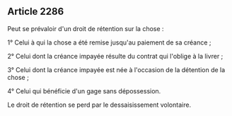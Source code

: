 Article 2286
----
Peut se prévaloir d'un droit de rétention sur la chose :

1° Celui à qui la chose a été remise jusqu'au paiement de sa créance ;

2° Celui dont la créance impayée résulte du contrat qui l'oblige à la livrer ;

3° Celui dont la créance impayée est née à l'occasion de la détention de la
chose ;

4° Celui qui bénéficie d'un gage sans dépossession.

Le droit de rétention se perd par le dessaisissement volontaire.
